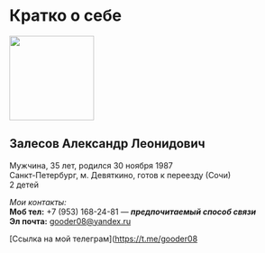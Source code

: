 # Кратко о себе

<image src="https://github.com/gooder08/About-yourself/blob/main/%D0%90%D0%B2%D0%B0.jpg" width = "150" height = "150">

## Залесов Александр Леонидович

Мужчина, 35 лет, родился 30 ноября 1987  
Санкт-Петербург, м. Девяткино, готов к переезду (Сочи)  
2 детей

_Мои контакты:_  
**Моб тел:** +7 (953) 168-24-81 — ***предпочитаемый способ связи***  
**Эл почта:** gooder08@yandex.ru 


[Ссылка на мой телеграм](https://t.me/gooder08